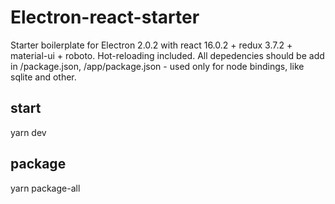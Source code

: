 # Electron-react-starter

Starter boilerplate for Electron 2.0.2 with react 16.0.2 + redux 3.7.2 + material-ui + roboto. Hot-reloading included. All depedencies should be add in /package.json, /app/package.json - used only for node bindings, like sqlite and other.

## start
yarn dev

## package
yarn package-all
